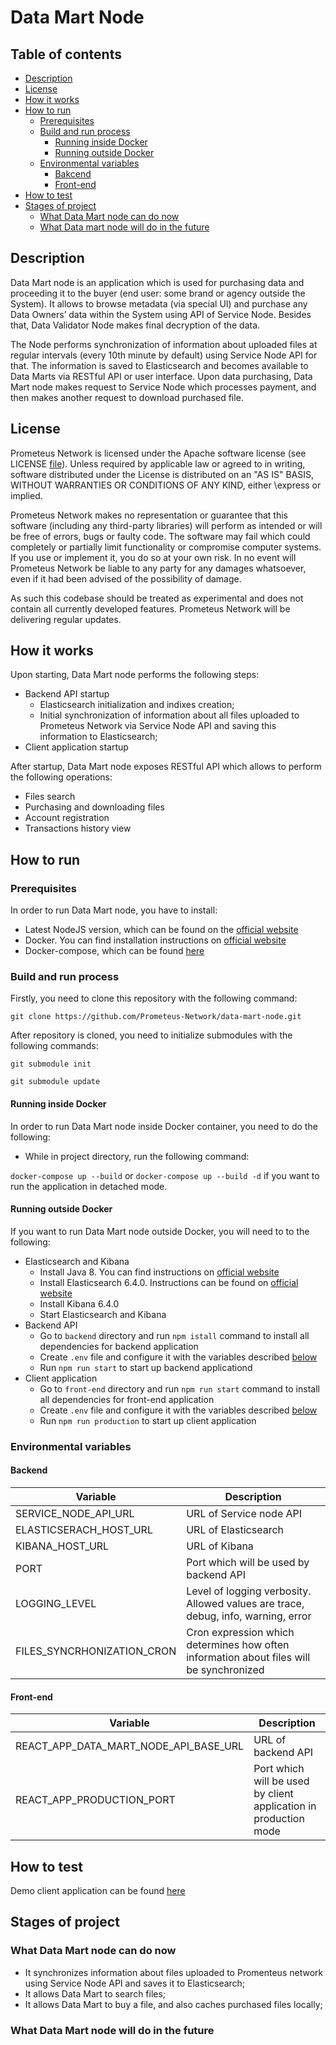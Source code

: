 # Data Mart Node

## Table of contents

- [Description](#description)
- [License](#license)
- [How it works](#how-it-works)
- [How to run](#how-to-run)
    - [Prerequisites](#prerequisites)
    - [Build and run process](#build-and-run-process)
        - [Running inside Docker](#running-inside-docker)
        - [Running outside Docker](#running-outside-docker)
    - [Environmental variables](#environmental-variables)
        - [Bakcend](#backend)
        - [Front-end](#front-end)
- [How to test](#how-to-test)
- [Stages of project](#stages-of-project)
    - [What Data Mart node can do now](#what-data-mart-node-can-do-now)
    - [What Data mart node will do in the future](#what-data-mart-node-will-do-in-the-future)


## Description

Data Mart node is an application which is used for purchasing data and proceeding it to 
the buyer (end user: some brand or agency outside the System). 
It allows to browse metadata (via special UI) and purchase any Data Owners’ data 
within the System using API of Service Node. Besides that, Data Validator Node makes final decryption of the data.
 
The Node performs synchronization of information about uploaded files at regular intervals (every 10th minute by default) 
using Service Node API for that. The information is saved to Elasticsearch 
and becomes available to Data Marts via RESTful API or user interface. 
Upon data purchasing, Data Mart node makes request to Service Node which processes payment, 
and then makes another request to download purchased file.


## License

Prometeus Network is licensed under the Apache software license (see LICENSE [file](https://github.com/Prometeus-Network/prometeus/blob/master/LICENSE)). Unless required by applicable law or agreed to in writing, software distributed under the License is distributed on an "AS IS" BASIS, WITHOUT WARRANTIES OR CONDITIONS OF ANY KIND, either \express or implied.

Prometeus Network makes no representation or guarantee that this software (including any third-party libraries) will perform as intended or will be free of errors, bugs or faulty code. The software may fail which could completely or partially limit functionality or compromise computer systems. If you use or implement it, you do so at your own risk. In no event will Prometeus Network be liable to any party for any damages whatsoever, even if it had been advised of the possibility of damage.

As such this codebase should be treated as experimental and does not contain all currently developed features. Prometeus Network will be delivering regular updates.

## How it works

Upon starting, Data Mart node performs the following steps:
 - Backend API startup
   - Elasticsearch initialization and indixes creation;
   - Initial synchronization of information about all files uploaded to Prometeus Network via Service Node API and saving this
   information to Elasticsearch;
 - Client application startup

After startup, Data Mart node exposes RESTful API which allows to perform the following operations:
- Files search
- Purchasing and downloading files
- Account registration
- Transactions history view

## How to run

### Prerequisites

In order to run Data Mart node, you have to install:
- Latest NodeJS version, which can be found on the [official website](https://nodejs.org/en/download/current/)
- Docker. You can find installation instructions on [official website](https://docs.docker.com/install/)
- Docker-compose, which can be found [here](https://docs.docker.com/compose/install/)

### Build and run process

Firstly, you need to clone this repository with the following command:

```git clone https://github.com/Prometeus-Network/data-mart-node.git```

After repository is cloned, you need to initialize submodules with the following commands:

```git submodule init```

```git submodule update```

#### Running inside Docker

In order to run Data Mart node inside Docker container, you need to do the following:

- While in project directory, run the following command:

```docker-compose up --build``` or ```docker-compose up --build -d``` if you want to run the application in detached mode.

#### Running outside Docker

If you want to run Data Mart node outside Docker, you will need to to the following:

- Elasticsearch and Kibana
  - Install Java 8. You can find instructions on [official website](#https://openjdk.java.net/install/)
  - Install Elasticsearch 6.4.0. Instructions can be found on [official website](#https://www.elastic.co/downloads/past-releases/elasticsearch-6-4-0)
  - Install Kibana 6.4.0
  - Start Elasticsearch and Kibana
- Backend API
  - Go to `backend` directory and run `npm istall` command to install all dependencies for backend application
  - Create `.env` file and configure it with the variables described [below](#backend)
  - Run `npm run start` to start up backend applicationd
- Client application
  - Go to `front-end` directory and run `npm run start` command to install all dependencies for front-end application
  - Create `.env` file and configure it with the variables described [below](#front-end)
  - Run `npm run production` to start up client application


### Environmental variables

#### Backend 

| Variable                   | Description                                                                             |
|----------------------------|-----------------------------------------------------------------------------------------|
| SERVICE_NODE_API_URL       | URL of Service node API                                                                 |
| ELASTICSERACH_HOST_URL     | URL of Elasticsearch                                                                    |
| KIBANA_HOST_URL            | URL of Kibana                                                                           |
| PORT                       | Port which will be used by backend API                                                  |
| LOGGING_LEVEL              | Level of logging verbosity. Allowed values are trace, debug, info, warning, error       |
| FILES_SYNCRHONIZATION_CRON | Cron expression which determines how often information about files will be synchronized |



#### Front-end

| Variable                              | Description                                                      |
|---------------------------------------|------------------------------------------------------------------|
| REACT_APP_DATA_MART_NODE_API_BASE_URL | URL of backend API                                               |
| REACT_APP_PRODUCTION_PORT             | Port which will be used by client application in production mode |


## How to test

Demo client application can be found [here](http://178.62.207.53:3008/)

## Stages of project

### What Data Mart node can do now

- It synchronizes information about files uploaded to Promenteus network using Service Node API and saves it to Elasticsearch;
- It allows Data Mart to search files;
- It allows Data Mart to buy a file, and also caches purchased files locally;

### What Data Mart node will do in the future



